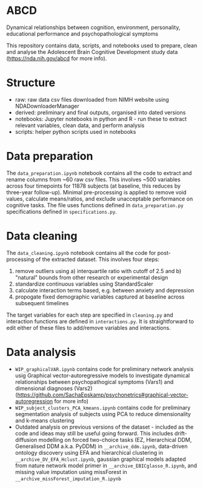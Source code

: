 # ABCD
Dynamical relationships between cognition, environment, personality, educational performance and psychopathological symptoms

This repository contains data, scripts, and notebooks used to prepare, clean and analyse the Adolescent Brain Cognitive Development study data (https://nda.nih.gov/abcd for more info). 

# Structure

* raw: raw data csv files downloaded from NIMH website using NDADownloaderManager
* derived: preliminary and final outputs, organised into dated versions
* notebooks: Jupyter notebooks in python and R - run these to extract relevant variables, clean data, and perform analysis
* scripts: helper python scripts used in notebooks

# Data preparation

The `data_preparation.ipynb` notebook contains all the code to extract and rename columns from ~60 raw csv files. This involves ~500 variables across four timepoints for 11878 subjects (at baseline, this reduces by three-year follow-up). Minimal pre-processing is applied to remove void values, calculate means/ratios, and exclude unacceptable performance on cognitive tasks. The file uses functions defined in `data_preparation.py` specifications defined in `specifications.py`.

# Data cleaning

The `data_cleaning.ipynb` notebook contains all the code for post-processing of the extracted dataset. This involves four steps:
1. remove outliers using a) interquartile ratio with cutoff of 2.5 and b) "natural" bounds from other research or experimental design
2. standardize continuous variables using StandardScaler
3. calculate interaction terms based, e.g. between anxiety and depression
4. propogate fixed demographic variables captured at baseline across subsequent timelines

The target variables for each step are specified in `cleaning.py` and interaction functions are defined in `interactions.py`. It is straightforward to edit either of these files to add/remove variables and interactions.

# Data analysis

* `WIP_graphicalVAR.ipynb` contains code for preliminary network analysis usig Graphical vector-autoregressive models to investigate dynamical relationships between psychopathogical symptoms (Vars1) and dimensional diagnoses (Vars2) (https://github.com/SachaEpskamp/psychonetrics#graphical-vector-autoregression for more info)
* `WIP_subject_clusters_PCA_kmeans.ipynb` contains code for preliminary segmentation analysis of subjects using PCA to reduce dimensionality and k-means clustering
* Outdated analysis on previous versions of the dataset - included as the code and ideas may still be useful going forward. This includes drift-diffusion modelling on forced two-choice tasks (EZ, Hierarchical DDM, Generalised DDM a.k.a. PyDDM) in `__archive_ddm.ipynb`, data-driven ontology discovery using EFA and hierarchical clustering in `__archive_DV_EFA_Hclust.ipynb`, gaussian graphical models adapted from nature network model primer in `__archive_EBICglasso_R.ipynb`, and missing value imputation using missForest in `__archive_missForest_imputation_R.ipynb`
